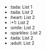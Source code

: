 <ul> 
  <li> :tada: List 1 </li>
  <li> :tada: List 2 </li>
  <li> :heart: List 2 </li>
  <li> :+1: List 2 </li>
  <li> :smile: List 2 </li>
  <li> :sparkles: List 2 </li>
  <li> :tada: List 2 </li>
  <li> :adult: List 2 </li>
  </ul>
